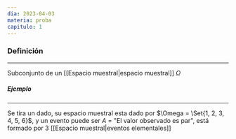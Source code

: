 ```yaml
---
dia: 2023-04-03
materia: proba
capitulo: 1
---
```

### Definición
---
Subconjunto de un [[Espacio muestral|espacio muestral]] $\Omega$

##### Ejemplo
---
Se tira un dado, su espacio muestral esta dado por $\Omega = \Set{1, 2, 3, 4, 5, 6}$, y un evento puede ser $A~=$  "El valor observado es par", está formado por $3$ [[Espacio muestral|eventos elementales]]